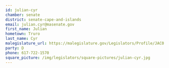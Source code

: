 ```yaml
---
id: julian-cyr
chamber: senate
district: senate-cape-and-islands
email: julian.cyr@masenate.gov
first_name: Julian
hometown: Truro
last_name: Cyr
malegislature_url: https://malegislature.gov/Legislators/Profile/JAC0
party: D
phone: 617-722-1570
square_picture: /img/legislators/square-pictures/julian-cyr.jpg
---
```

